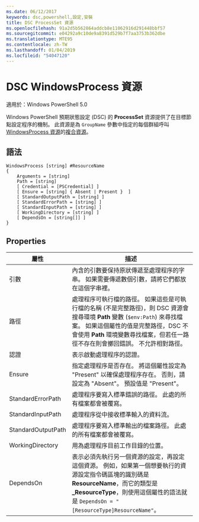 ```yaml
---
ms.date: 06/12/2017
keywords: dsc,powershell,設定,安裝
title: DSC ProcessSet 資源
ms.openlocfilehash: 91a2d5b562864addcb8e11062916d291448bbf57
ms.sourcegitcommit: e04292a9c10de9a8391d529b7f7aa3753b362dbe
ms.translationtype: MTE95
ms.contentlocale: zh-TW
ms.lasthandoff: 01/04/2019
ms.locfileid: "54047120"
---
```

# <a name="dsc-windowsprocess-resource"></a>DSC WindowsProcess 資源

適用於：Windows PowerShell 5.0

Windows PowerShell 預期狀態設定 (DSC) 的 **ProcessSet** 資源提供了在目標節點設定程序的機制。 此資源是為 `GroupName` 參數中指定的每個群組呼叫 [WindowsProcess 資源](windowsProcessResource.md)的[複合資源](../../../resources/authoringResourceComposite.md)。

## <a name="syntax"></a>語法

```
WindowsProcess [string] #ResourceName
{
    Arguments = [string]
    Path = [string]
    [ Credential = [PSCredential] ]
    [ Ensure = [string] { Absent | Present }  ]
    [ StandardOutputPath = [string] ]
    [ StandardErrorPath = [string] ]
    [ StandardInputPath = [string] ]
    [ WorkingDirectory = [string] ]
    [ DependsOn = [string[]] ]
}
```

## <a name="properties"></a>Properties

| 屬性 | 描述 |
| --- | --- |
| 引數| 內含的引數要保持原狀傳遞至處理程序的字串。 如果需要傳遞數個引數，請將它們都放在這個字串裡。|
| 路徑| 處理程序可執行檔的路徑。 如果這些是可執行檔的名稱 (不是完整路徑)，則 DSC 資源會搜尋環境 **Path** 變數 (`$env:Path`) 來尋找檔案。 如果這個屬性的值是完整路徑，DSC 不會使用 **Path** 環境變數尋找檔案，但若任一路徑不存在則會擲回錯誤。 不允許相對路徑。|
| 認證| 表示啟動處理程序的認證。|
| Ensure| 指定處理程序是否存在。 將這個屬性設定為 "Present" 以確保處理程序存在。 否則，請設定為 "Absent"。 預設值是 "Present"。|
| StandardErrorPath| 處理程序要寫入標準錯誤的路徑。 此處的所有檔案都會被覆寫。|
| StandardInputPath| 處理程序從中接收標準輸入的資料流。|
| StandardOutputPath| 處理程序要寫入標準輸出的檔案路徑。 此處的所有檔案都會被覆寫。|
| WorkingDirectory| 用為處理程序目前工作目錄的位置。|
| DependsOn | 表示必須先執行另一個資源的設定，再設定這個資源。 例如，如果第一個想要執行的資源設定指令碼區塊的識別碼是 **ResourceName**，而它的類型是 **_ResourceType**，則使用這個屬性的語法就是 `DependsOn = "[ResourceType]ResourceName"`。|

